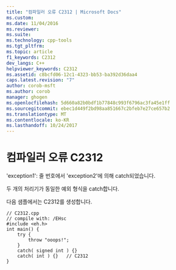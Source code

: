 ```yaml
---
title: "컴파일러 오류 C2312 | Microsoft Docs"
ms.custom: 
ms.date: 11/04/2016
ms.reviewer: 
ms.suite: 
ms.technology: cpp-tools
ms.tgt_pltfrm: 
ms.topic: article
f1_keywords: C2312
dev_langs: C++
helpviewer_keywords: C2312
ms.assetid: c8bcfd06-12c1-4323-bb53-ba392d36daa4
caps.latest.revision: "7"
author: corob-msft
ms.author: corob
manager: ghogen
ms.openlocfilehash: 5d660a82b0bdf1b77848c993f6796ac3fa45e1ff
ms.sourcegitcommit: ebec1d449f2bd98aa851667c2bfeb7e27ce657b2
ms.translationtype: MT
ms.contentlocale: ko-KR
ms.lasthandoff: 10/24/2017
---
```

# <a name="compiler-error-c2312"></a>컴파일러 오류 C2312
'exception1': 줄 번호에서 'exception2'에 의해 catch되었습니다.  
  
 두 개의 처리기가 동일한 예외 형식을 catch합니다.  
  
 다음 샘플에서는 C2312를 생성합니다.  
  
```  
// C2312.cpp  
// compile with: /EHsc  
#include <eh.h>  
int main() {  
    try {  
        throw "ooops!";  
    }  
    catch( signed int ) {}  
    catch( int ) {}   // C2312  
}  
```